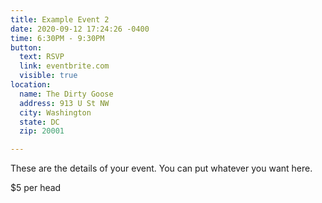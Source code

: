 ```yaml
---
title: Example Event 2
date: 2020-09-12 17:24:26 -0400
time: 6:30PM - 9:30PM
button:
  text: RSVP
  link: eventbrite.com
  visible: true
location:
  name: The Dirty Goose
  address: 913 U St NW
  city: Washington
  state: DC
  zip: 20001

---
```

These are the details of your event. You can put whatever you want here.

$5 per head

 